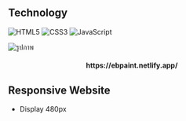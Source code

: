 ## Technology
![HTML5](https://img.shields.io/badge/frontend-html5-FF9900?style=flat&logo=html5)
![CSS3](https://img.shields.io/badge/frontend-css3-3399FF?style=flat&logo=css3)
![JavaScript](https://img.shields.io/badge/frontend-javasript-FFF000?style=flat&logo=javascript)

![รูปภาพ](/LandingPage.png)

<div align="center">
    <h4>https://ebpaint.netlify.app/</h4>
</div>

## Responsive Website
-   Display 480px
